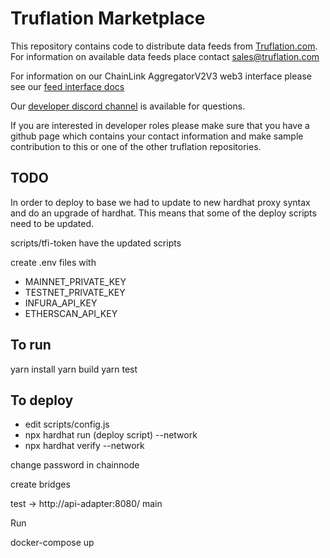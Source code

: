 # Truflation Marketplace

This repository	contains code to distribute data feeds from
[Truflation.com](https://truflation.com).  For information on
available data feeds place contact sales@truflation.com

For information on our ChainLink AggregatorV2V3 web3 interface please see our [feed interface docs](docs/feed-interface.md)

Our [developer discord
 channel](https://discord.com/channels/945776468452069426/1100899379881181275)
is available for questions.

If you are interested in developer roles please make sure that you
have a github page which contains your contact information and make
sample contribution to this or one of the other truflation
repositories.

TODO
----

In order to deploy to base we had to update to new hardhat proxy
syntax and do an upgrade of hardhat.  This means that some of the
deploy scripts need to be updated.

scripts/tfi-token have the updated scripts

create .env files with

* MAINNET_PRIVATE_KEY
* TESTNET_PRIVATE_KEY
* INFURA_API_KEY
* ETHERSCAN_API_KEY

To run
------
yarn install
yarn build
yarn test


To deploy
---------

* edit scripts/config.js
* npx hardhat run (deploy script) --network <network>
* npx hardhat verify --network <network> <contract address> <constructor parameters>


change password in chainnode

create bridges

test -> http://api-adapter:8080/
main

Run

docker-compose up

